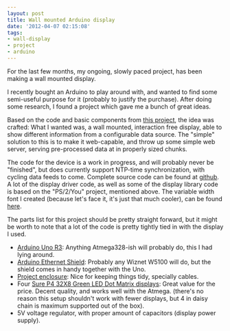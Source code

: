 ```yaml
---
layout: post
title: Wall mounted Arduino display
date: '2012-04-07 02:15:08'
tags:
- wall-display
- project
- arduino
---
```


For the last few months, my ongoing, slowly paced project, has been making a wall mounted display.

<!--more-->

I recently bought an Arduino to play around with, and wanted to find some semi-useful purpose for it (probably to justify the purchase). After doing some research, I found a project which gave me a bunch of great ideas.

Based on the code and basic components from [this project](http://www.instructables.com/id/PS2You-Go-anywhere-LED-digital-message-board/ "this project"), the idea was crafted: What I wanted was, a wall mounted, interaction free display, able to show different information from a configurable data source. The "simple" solution to this is to make it web-capable, and throw up some simple web server, serving pre-processed data at in properly sized chunks.

The code for the device is a work in progress, and will probably never be "finished", but does currently support NTP-time synchronization, with cycling data feeds to come. Complete source code can be found at [github](https://github.com/torkildr/display "github"). A lot of the display driver code, as well as some of the display library code is based on the "PS/2/You" project, mentioned above. The variable width font I created (because let's face it, it's just that much cooler), can be found [here](https://github.com/torkildr/BitmapFont "here").

The parts list for this project should be pretty straight forward, but it might be worth to note that a lot of the code is pretty tightly tied in with the display I used.

- [Arduino Uno R3](http://www.sparkfun.com/products/9950 "Arduino Uno R3"): Anything Atmega328-ish will probably do, this I had lying around.
- [Arduino Ethernet Shield](http://www.sparkfun.com/products/9026 "Arduino Ethernet Shield"): Probably any Wiznet W5100 will do, but the shield comes in handy together with the Uno.
- [Project enclosure](http://www.sparkfun.com/products/10088): Nice for keeping things tidy, specially cables.
- Four [Sure P4 32X8 Green LED Dot Matrix displays](http://www.sureelectronics.net/goods.php?id=1118): Great value for the price. Decent quality, and works well with the Atmega. (there's no reason this setup shouldn't work with fewer displays, but 4 in daisy chain is maximum supported out of the box).
- 5V voltage regulator, with proper amount of capacitors (display power supply).
<!--kg-card-end: markdown-->
